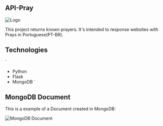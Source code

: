 ## API-Pray

![Logo](https://imgur.com/a/MGm0vUI)

This project returns known prayers. It's intended to response websites with Prays in Portuguese(PT-BR).

## Technologies

`
- Python 
- Flask
- MongoDB
`

## MongoDB Document

This is a example of a Document created in MongoDB: 

![MongoDB Document](https://imgur.com/a/JvJkx84)

